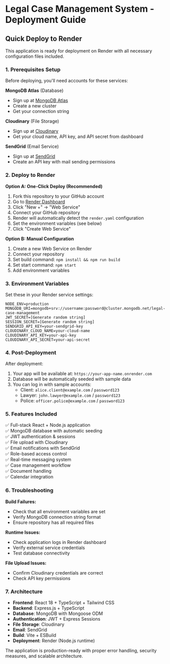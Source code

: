 # Legal Case Management System - Deployment Guide

## Quick Deploy to Render

This application is ready for deployment on Render with all necessary configuration files included.

### 1. Prerequisites Setup

Before deploying, you'll need accounts for these services:

**MongoDB Atlas** (Database)
- Sign up at [MongoDB Atlas](https://www.mongodb.com/cloud/atlas)
- Create a new cluster
- Get your connection string

**Cloudinary** (File Storage) 
- Sign up at [Cloudinary](https://cloudinary.com/)
- Get your cloud name, API key, and API secret from dashboard

**SendGrid** (Email Service)
- Sign up at [SendGrid](https://sendgrid.com/)
- Create an API key with mail sending permissions

### 2. Deploy to Render

**Option A: One-Click Deploy (Recommended)**
1. Fork this repository to your GitHub account
2. Go to [Render Dashboard](https://dashboard.render.com/)
3. Click "New +" → "Web Service"
4. Connect your GitHub repository
5. Render will automatically detect the `render.yaml` configuration
6. Set the environment variables (see below)
7. Click "Create Web Service"

**Option B: Manual Configuration**
1. Create a new Web Service on Render
2. Connect your repository
3. Set build command: `npm install && npm run build`
4. Set start command: `npm start`
5. Add environment variables

### 3. Environment Variables

Set these in your Render service settings:

```env
NODE_ENV=production
MONGODB_URI=mongodb+srv://username:password@cluster.mongodb.net/legal-case-management
JWT_SECRET=[Generate random string]
SESSION_SECRET=[Generate random string]
SENDGRID_API_KEY=your-sendgrid-key
CLOUDINARY_CLOUD_NAME=your-cloud-name
CLOUDINARY_API_KEY=your-api-key
CLOUDINARY_API_SECRET=your-api-secret
```

### 4. Post-Deployment

After deployment:
1. Your app will be available at: `https://your-app-name.onrender.com`
2. Database will be automatically seeded with sample data
3. You can log in with sample accounts:
   - Client: `alice.client@example.com` / `password123`
   - Lawyer: `john.lawyer@example.com` / `password123`
   - Police: `officer.police@example.com` / `password123`

### 5. Features Included

✅ Full-stack React + Node.js application  
✅ MongoDB database with automatic seeding  
✅ JWT authentication & sessions  
✅ File upload with Cloudinary  
✅ Email notifications with SendGrid  
✅ Role-based access control  
✅ Real-time messaging system  
✅ Case management workflow  
✅ Document handling  
✅ Calendar integration  

### 6. Troubleshooting

**Build Failures:**
- Check that all environment variables are set
- Verify MongoDB connection string format
- Ensure repository has all required files

**Runtime Issues:**
- Check application logs in Render dashboard
- Verify external service credentials
- Test database connectivity

**File Upload Issues:**
- Confirm Cloudinary credentials are correct
- Check API key permissions

### 7. Architecture

- **Frontend**: React 18 + TypeScript + Tailwind CSS
- **Backend**: Express.js + TypeScript
- **Database**: MongoDB with Mongoose ODM
- **Authentication**: JWT + Express Sessions
- **File Storage**: Cloudinary
- **Email**: SendGrid
- **Build**: Vite + ESBuild
- **Deployment**: Render (Node.js runtime)

The application is production-ready with proper error handling, security measures, and scalable architecture.